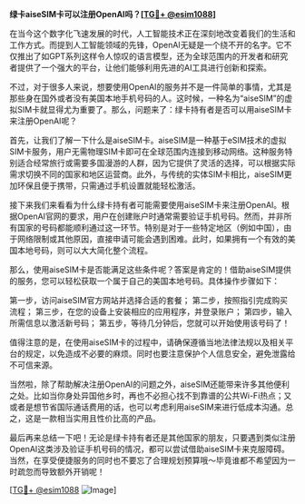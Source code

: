 **绿卡aiseSIM卡可以注册OpenAI吗？[[TG💪+ @esim1088](https://t.me/s/esim1088)]**

在当今这个数字化飞速发展的时代，人工智能技术正在深刻地改变着我们的生活和工作方式。而提到人工智能领域的先锋，OpenAI无疑是一个绕不开的名字。它不仅推出了如GPT系列这样令人惊叹的语言模型，还为全球范围内的开发者和研究者提供了一个强大的平台，让他们能够利用先进的AI工具进行创新和探索。

不过，对于很多人来说，想要使用OpenAI的服务并不是一件简单的事情，尤其是那些身在国外或者没有美国本地手机号码的人。这时候，一种名为“aiseSIM”的虚拟SIM卡就显得尤为重要了。那么，问题来了：绿卡持有者是否可以用aiseSIM卡来注册OpenAI呢？

首先，让我们了解一下什么是aiseSIM卡。aiseSIM是一种基于eSIM技术的虚拟SIM卡服务，用户无需物理SIM卡即可在全球范围内连接到移动网络。这种服务特别适合经常旅行或需要多国漫游的人群，因为它提供了灵活的选择，可以根据实际需求切换不同的国家和地区运营商。此外，与传统的实体SIM卡相比，aiseSIM更加环保且便于携带，只需通过手机设置就能轻松激活。

接下来我们来看看为什么绿卡持有者可能需要使用aiseSIM卡来注册OpenAI。根据OpenAI官网的要求，用户在创建账户时通常需要验证手机号码。然而，并非所有国家的号码都能顺利通过这一环节。特别是对于一些特定地区（例如中国），由于网络限制或其他原因，直接申请可能会遇到困难。此时，如果拥有一个有效的美国本地号码，则可以大大简化整个流程。

那么，使用aiseSIM卡是否能满足这些条件呢？答案是肯定的！借助aiseSIM提供的服务，您可以轻松获取一个属于自己的美国本地号码。具体操作步骤如下：

第一步，访问aiseSIM官方网站并选择合适的套餐；
第二步，按照指引完成购买流程；
第三步，在您的设备上安装相应的应用程序，并登录账户；
第四步，输入所需信息以激活新号码；
第五步，等待几分钟后，您就可以开始使用该号码了！

值得注意的是，在使用aiseSIM卡的过程中，请确保遵循当地法律法规以及相关平台的规定，以免造成不必要的麻烦。同时也要注意保护个人信息安全，避免泄露给不可信来源。

当然啦，除了帮助解决注册OpenAI的问题之外，aiseSIM还能带来许多其他便利之处。比如当你身处异国他乡时，再也不必担心找不到靠谱的公共Wi-Fi热点；又或者是想节省国际通话费用的话，也可以考虑利用aiseSIM来进行低成本沟通。总之，这是一款相当实用且性价比高的产品。

最后再来总结一下吧！无论是绿卡持有者还是其他国家的朋友，只要遇到类似注册OpenAI这类涉及验证手机号码的情况，都可以尝试借助aiseSIM卡来克服障碍。当然，在享受便捷服务的同时也不要忘了合理规划预算哦～毕竟谁都不希望因为一时疏忽而导致额外开销呢！

[[TG💪+ @esim1088](https://t.me/s/esim1088) ![Image](https://i.postimg.cc/4NQfJmqS/Snipaste-2025-05-13-00-14-12.png)]